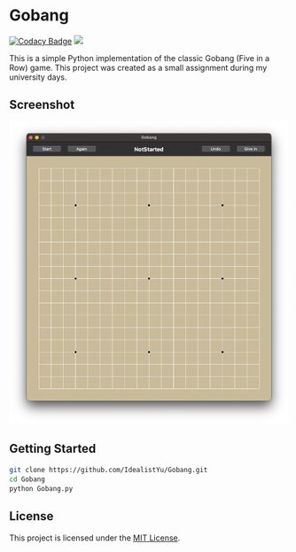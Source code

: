 # Gobang
[![Codacy Badge](https://app.codacy.com/project/badge/Grade/e185250ac2184e38b96b1d786fec74cb)](https://app.codacy.com/gh/IdealistYu/Gobang/dashboard?utm_source=gh&utm_medium=referral&utm_content=&utm_campaign=Badge_grade)
![](https://img.shields.io/github/last-commit/IdealistYu/Gobang)

This is a simple Python implementation of the classic Gobang (Five in a Row) game. This project was created as a small assignment during my university days. 

## Screenshot

![screenshot](screenshot.png)

## Getting Started

```bash
git clone https://github.com/IdealistYu/Gobang.git
cd Gobang
python Gobang.py
```

## License

This project is licensed under the [MIT License](LICENSE).